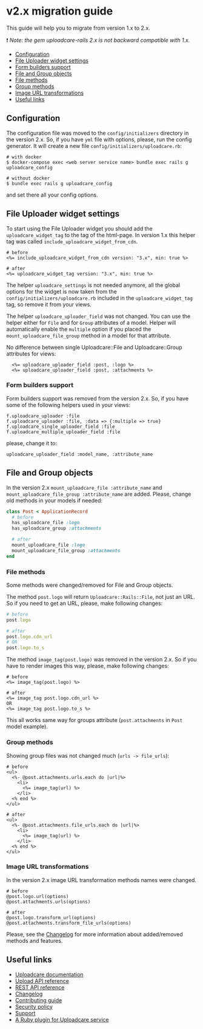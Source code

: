# v2.x migration guide

This guide will help you to migrate from version 1.x to 2.x.

:heavy_exclamation_mark: *Note: the gem uploadcare-rails 2.x is not backward compatible with 1.x.*

* [Configuration](#configuration)
* [File Uploader widget settings](#file-uploader-widget-settings)
* [Form builders support](#form-builders-support)
* [File and Group objects](#file-and-group-objects)
* [File methods](#file-methods)
* [Group methods](#group-methods)
* [Image URL transformations](#image-url-transformations)
* [Useful links](#useful-links)

## Configuration

The configuration file was moved to the `config/initializers` directory in the version 2.x. So, if you have `yml` file with options, please, run the config generator. It will create a new file `config/initializers/uploadcare.rb`:

```console
# with docker
$ docker-compose exec <web server service name> bundle exec rails g uploadcare_config

# without docker
$ bundle exec rails g uploadcare_config
```
and set there all your config options.

## File Uploader widget settings

To start using the File Uploader widget you should add the `uploadcare_widget_tag` to the <head> tag of the html-page.
In version 1.x this helper tag was called `include_uploadcare_widget_from_cdn`.

```erb
# before
<%= include_uploadcare_widget_from_cdn version: "3.x", min: true %>

# after
<%= uploadcare_widget_tag version: "3.x", min: true %>
```

The helper `uploadcare_settings` is not needed anymore, all the global options for the widget is now taken from the `config/initializers/uploadcare.rb` included in the `uploadcare_widget_tag` tag, so remove it from your views.

The helper `uploadcare_uploader_field` was not changed.
You can use the helper either for `File` and for `Group` attributes of a model. Helper will automatically enable the `multiple` option if you placed the `mount_uploadcare_file_group` method in a model for that attribute.

No difference between single Uploadcare::File and Uploadcare::Group attributes for views:

```erb
  <%= uploadcare_uploader_field :post, :logo %>
  <%= uploadcare_uploader_field :post, :attachments %>
```

### Form builders support

Form builders support was removed from the version 2.x.
So, if you have some of the following helpers used in your views:

```erb
f.uploadcare_uploader :file
f.uploadcare_uploader :file, :data => {:multiple => true}
f.uploadcare_single_uploader_field :file
f.uploadcare_multiple_uploader_field :file
```

please, change it to:

```erb
uploadcare_uploader_field :model_name, :attribute_name
```

## File and Group objects

In the version 2.x `mount_uploadcare_file :attribute_name` and `mount_uploadcare_file_group :attribute_name` are added. Please, change old methods in your models if needed:

```ruby
class Post < ApplicationRecord
  # before
  has_uploadcare_file :logo
  has_uploadcare_group :attachments

  # after
  mount_uploadcare_file :logo
  mount_uploadcare_file_group :attachments
end
```

### File methods

Some methods were changed/removed for File and Group objects.

The method `post.logo` will return `Uploadcare::Rails::File`, not just an URL.
So if you need to get an URL, please, make following changes:

```ruby
# before
post.logo

# after
post.logo.cdn_url
# OR
post.logo.to_s
```

The method `image_tag(post.logo)` was removed in the version 2.x. So if you have to render images this way, please, make following changes:

```erb
# before
<%= image_tag(post.logo) %>

# after
<%= image_tag post.logo.cdn_url %>
OR
<%= image_tag post.logo.to_s %>
```

This all works same way for groups attribute (`post.attachments` in `Post` model example).

### Group methods

Showing group files was not changed much (`urls -> file_urls`):

```erb
# before
<ul>
  <%- @post.attachments.urls.each do |url|%>
    <li>
      <%= image_tag(url) %>
    </li>
  <% end %>
</ul>

# after
<ul>
  <%- @post.attachments.file_urls.each do |url|%>
    <li>
      <%= image_tag(url) %>
    </li>
  <% end %>
</ul>
```

### Image URL transformations

In the version 2.x image URL transformation methods names were changed.

```erb
# before
@post.logo.url(options)
@post.attachments.urls(options)

# after
@post.logo.transform_url(options)
@post.attachments.transform_file_urls(options)
```

Please, see the [Changelog](./CHANGELOG.md) for more information about added/removed methods and features.

## Useful links
* [Uploadcare documentation](https://uploadcare.com/docs/?utm_source=github&utm_medium=referral&utm_campaign=uploadcare-rails)  
* [Upload API reference](https://uploadcare.com/api-refs/upload-api/?utm_source=github&utm_medium=referral&utm_campaign=uploadcare-rails)  
* [REST API reference](https://uploadcare.com/api-refs/rest-api/?utm_source=github&utm_medium=referral&utm_campaign=uploadcare-rails)  
* [Changelog](./CHANGELOG.md)  
* [Contributing guide](https://github.com/uploadcare/.github/blob/master/CONTRIBUTING.md)  
* [Security policy](https://github.com/uploadcare/uploadcare-rails/security/policy)  
* [Support](https://github.com/uploadcare/.github/blob/master/SUPPORT.md)
* [A Ruby plugin for Uploadcare service](https://github.com/uploadcare/uploadcare-ruby)
